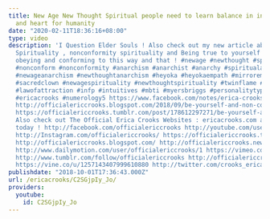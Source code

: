 ```yaml
---
title: New Age New Thought Spiritual people need to learn balance in indivisualism
  and heart for humanity
date: "2020-02-11T18:36:16+08:00"
type: video
description: 'I Question Elder Souls ! Also check out my new article about Anarchist
  Spirituality , nonconformity spirituality and Being true to yourself instead of
  obeying and conforming to this way and that ! #newage #newthought #spirituality
  #nonconform #nonconformity #anarchism #anarchist #anarchy #spiritualanarchism #religiousanarchism
  #newageanarchism #newthoughtanarchism #heyoka #heyokaempath #mirrorempath #heyokasacredclown
  #sacredclown #newagespirituality #newthoughtspirituality #twinflame #twinflames
  #lawofattraction #infp #intuitives #mbti #myersbriggs #personalitytype #personalitytypes
  #ericacrooks #numerology5 https://www.facebook.com/notes/erica-crooks/be-yourself-and-non-conform-even-if-you-dig-new-thought-new-age-spirituality/1670214163079295/
  http://officialericcrooks.blogspot.com/2018/09/be-yourself-and-non-conform-even-if-you.html
  https://officialericcrooks.tumblr.com/post/178612297271/be-yourself-and-non-conform-even-if-you-dig-new
  Also check out The Official Erica Crooks Websites : ericacrooks.com and officialericcrooks.com
  today ! http://facebook.com/officialericcrooks http://youtube.com/user/officialericcrooks
  http://Instagram.com/officialericcrooks/ https://officialericcrooks.tumblr.com/
  http://officialericcrooks.blogspot.com/ http://officialericcrooks.newgrounds.com/follow
  http://www.dailymotion.com/user/officialericcrooks/1 https://vimeo.com/officialericcrooks
  http://www.tumblr.com/follow/officialericcrooks http://officialericcrooks.newgrounds.com
  https://vine.co/u/1257143407999610880 http://twitter.com/crooks_erica'
publishdate: "2018-10-01T17:36:43.000Z"
url: /ericacrooks/C2SGjpIy_Jo/
providers:
  youtube:
    id: C2SGjpIy_Jo
---
```

